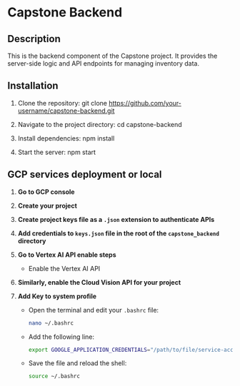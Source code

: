 # Capstone Backend

## Description

This is the backend component of the Capstone project. It provides the server-side logic and API endpoints for managing inventory data.

## Installation

1. Clone the repository:
git clone https://github.com/your-username/capstone-backend.git


2. Navigate to the project directory:
cd capstone-backend


3. Install dependencies:
npm install


4. Start the server:
npm start


## GCP services deployment or local

1. **Go to GCP console**
2. **Create your project**
3. **Create project keys file as a `.json` extension to authenticate APIs**
4. **Add credentials to `keys.json` file in the root of the `capstone_backend` directory**

5. **Go to Vertex AI API enable steps**
   - Enable the Vertex AI API
     
6. **Similarly, enable the Cloud Vision API for your project**

6. **Add Key to system profile**
   - Open the terminal and edit your `.bashrc` file:
     ```bash
     nano ~/.bashrc
     ```
   - Add the following line:
     ```bash
     export GOOGLE_APPLICATION_CREDENTIALS="/path/to/file/service-account-key.json"
     ```
   - Save the file and reload the shell:
     ```bash
     source ~/.bashrc
     ```

